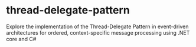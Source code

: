# thread-delegate-pattern
Explore the implementation of the Thread-Delegate Pattern in event-driven architectures for ordered, context-specific message processing using .NET core and C#
